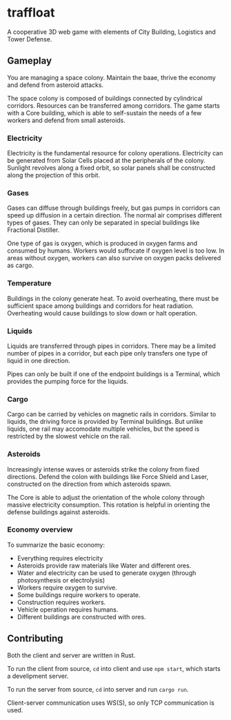 # traffloat
A cooperative 3D web game with elements of City Building, Logistics and Tower Defense.

## Gameplay
You are managing a space colony.
Maintain the baae, thrive the economy and defend from asteroid attacks.

The space colony is composed of buildings
connected by cylindrical corridors.
Resources can be transferred among corridors.
The game starts with a Core building,
which is able to self-sustain the needs of a few workers
and defend from small asteroids.

### Electricity
Electricity is the fundamental resource for colony operations.
Electricity can be generated from Solar Cells placed at the peripherals of the colony.
Sunlight revolves along a fixed orbit,
so solar panels shall be constructed along the projection of this orbit.

### Gases
Gases can diffuse through buildings freely,
but gas pumps in corridors can speed up diffusion in a certain direction.
The normal air comprises different types of gases.
They can only be separated in special buildings like Fractional Distiller.

One type of gas is oxygen,
which is produced in oxygen farms and consumed by humans.
Workers would suffocate if oxygen level is too low.
In areas without oxygen, workers can also survive on oxygen packs delivered as cargo.

### Temperature
Buildings in the colony generate heat.
To avoid overheating, there must be sufficient space
among buildings and corridors for heat radiation.
Overheating would cause buildings to slow down or halt operation.

### Liquids
Liquids are transferred through pipes in corridors.
There may be a limited number of pipes in a corridor,
but each pipe only transfers one type of liquid in one direction.

Pipes can only be built if one of the endpoint buildings is a Terminal,
which provides the pumping force for the liquids.

### Cargo
Cargo can be carried by vehicles on magnetic rails in corridors.
Similar to liquids, the driving force is provided by Terminal buildings.
But unlike liquids, one rail may accomodate multiple vehicles,
but the speed is restricted by the slowest vehicle on the rail.

### Asteroids
Increasingly intense waves or asteroids strike the colony from fixed directions.
Defend the colon with buildings like Force Shield and Laser,
constructed on the direction from which asteroids spawn.

The Core is able to adjust the orientation of the whole colony
through massive electricity consumption.
This rotation is helpful in orienting the defense buildings against asteroids.

### Economy overview
To summarize the basic economy:

- Everything requires electricity
- Asteroids provide raw materials like Water and different ores.
- Water and electricity can be used to generate oxygen
	(through photosynthesis or electrolysis)
- Workers require oxygen to survive.
- Some buildings require workers to operate.
- Construction requires workers.
- Vehicle operation requires humans.
- Different buildings are constructed with ores.

## Contributing
Both the client and server are written in Rust.

To run the client from source, `cd` into client and use `npm start`,
which starts a develipment server.

To run the server from source, `cd` into server  and run `cargo run`.

Client-server communication uses WS(S),
so only TCP communication is used.

